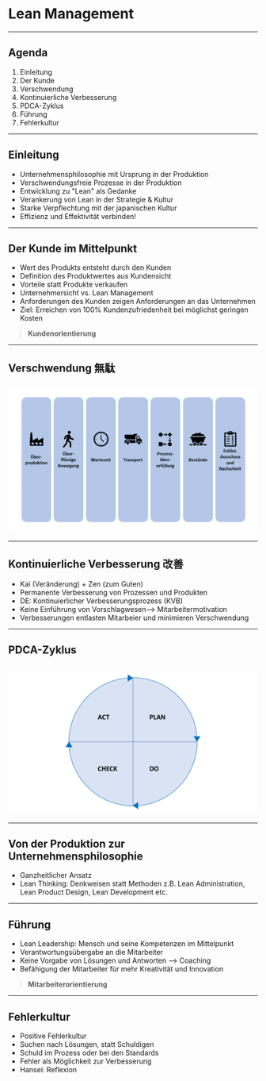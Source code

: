 # Lean Management

---

## Agenda

1. Einleitung
2. Der Kunde
3. Verschwendung
4. Kontinuierliche Verbesserung
5. PDCA-Zyklus
6. Führung
7. Fehlerkultur

---

## Einleitung

- Unternehmensphilosophie mit Ursprung in der Produktion
- Verschwendungsfreie Prozesse in der Produktion
- Entwicklung zu "Lean" als Gedanke
- Verankerung von Lean in der Strategie & Kultur
- Starke Verpflechtung mit der japanischen Kultur
- Effizienz und Effektivität verbinden!

---

## Der Kunde im Mittelpunkt

- Wert des Produkts entsteht durch den Kunden
- Definition des Produktwertes aus Kundensicht
- Vorteile statt Produkte verkaufen
- Unternehmersicht vs. Lean Management
- Anforderungen des Kunden zeigen Anforderungen an das Unternehmen
- Ziel: Erreichen von 100% Kundenzufriedenheit bei möglichst geringen Kosten

> **Kundenorientierung**

---

## Verschwendung 無駄

## ![](Verschwendung1.png)

---

## Kontinuierliche Verbesserung 改善

- Kai (Veränderung) + Zen (zum Guten)
- Permanente Verbesserung von Prozessen und Produkten
- DE: Kontinuierlicher Verbesserungsprozess (KVB)
- Keine Einführung von Vorschlagwesen--> Mitarbeitermotivation
- Verbesserungen entlasten Mitarbeier und minimieren Verschwendung

---

## PDCA-Zyklus

## ![](Konzeptgrafiken.png)

---

## Von der Produktion zur Unternehmensphilosophie

- Ganzheitlicher Ansatz
- Lean Thinking: Denkweisen statt Methoden
  z.B. Lean Administration, Lean Product Design, Lean Development etc.

---

## Führung

- Lean Leadership: Mensch und seine Kompetenzen im Mittelpunkt
- Verantwortungsübergabe an die Mitarbeiter
- Keine Vorgabe von Lösungen und Antworten --> Coaching
- Befähigung der Mitarbeiter für mehr Kreativität und Innovation

> **Mitarbeiterorientierung**

---

## Fehlerkultur

- Positive Fehlerkultur
- Suchen nach Lösungen, statt Schuldigen
- Schuld im Prozess oder bei den Standards
- Fehler als Möglichkeit zur Verbesserung
- Hansei: Reflexion

